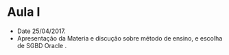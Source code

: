 # Aula I
 * Date 25/04/2017.
 * Apresentação da Materia e discução sobre método de ensino, e escolha de SGBD Oracle .

